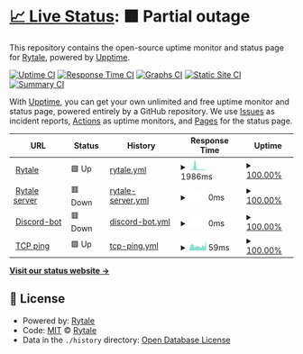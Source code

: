 # [📈 Live Status](https://Rytale.github.io/Statuspage-v2): <!--live status--> **🟧 Partial outage**

This repository contains the open-source uptime monitor and status page for [Rytale](https://Rytale.github.io/Statuspage-v2), powered by [Upptime](https://github.com/upptime/upptime).

[![Uptime CI](https://github.com/Rytale/Statuspage-v2/workflows/Uptime%20CI/badge.svg)](https://github.com/upptime/upptime/actions?query=workflow%3A%22Uptime+CI%22)
[![Response Time CI](https://github.com/Rytale/Statuspage-v2/workflows/Response%20Time%20CI/badge.svg)](https://github.com/upptime/upptime/actions?query=workflow%3A%22Response+Time+CI%22)
[![Graphs CI](https://github.com/Rytale/Statuspage-v2/workflows/Graphs%20CI/badge.svg)](https://github.com/upptime/upptime/actions?query=workflow%3A%22Graphs+CI%22)
[![Static Site CI](https://github.com/Rytale/Statuspage-v2/workflows/Static%20Site%20CI/badge.svg)](https://github.com/upptime/upptime/actions?query=workflow%3A%22Static+Site+CI%22)
[![Summary CI](https://github.com/Rytale/Statuspage-v2/workflows/Summary%20CI/badge.svg)](https://github.com/upptime/upptime/actions?query=workflow%3A%22Summary+CI%22)

With [Upptime](https://upptime.js.org), you can get your own unlimited and free uptime monitor and status page, powered entirely by a GitHub repository. We use [Issues](https://github.com/Rytale/Statuspage-v2/issues) as incident reports, [Actions](https://github.com/Rytale/Statuspage-v2/actions) as uptime monitors, and [Pages](https://Rytale.github.io/Statuspage-v2) for the status page.

<!--start: status pages-->
<!-- This summary is generated by Upptime (https://github.com/upptime/upptime) -->
<!-- Do not edit this manually, your changes will be overwritten -->
<!-- prettier-ignore -->
| URL | Status | History | Response Time | Uptime |
| --- | ------ | ------- | ------------- | ------ |
| <img alt="" src="https://favicons.githubusercontent.com/rytale.net" height="13"> [Rytale](https://Rytale.net) | 🟩 Up | [rytale.yml](https://github.com/Rytale/Statuspage/commits/HEAD/history/rytale.yml) | <details><summary><img alt="Response time graph" src="./graphs/rytale/response-time-week.png" height="20"> 1986ms</summary><br><a href="https://Rytale.github.io/Statuspage/history/rytale"><img alt="Response time 1412" src="https://img.shields.io/endpoint?url=https%3A%2F%2Fraw.githubusercontent.com%2FRytale%2FStatuspage%2FHEAD%2Fapi%2Frytale%2Fresponse-time.json"></a><br><a href="https://Rytale.github.io/Statuspage/history/rytale"><img alt="24-hour response time 539" src="https://img.shields.io/endpoint?url=https%3A%2F%2Fraw.githubusercontent.com%2FRytale%2FStatuspage%2FHEAD%2Fapi%2Frytale%2Fresponse-time-day.json"></a><br><a href="https://Rytale.github.io/Statuspage/history/rytale"><img alt="7-day response time 1986" src="https://img.shields.io/endpoint?url=https%3A%2F%2Fraw.githubusercontent.com%2FRytale%2FStatuspage%2FHEAD%2Fapi%2Frytale%2Fresponse-time-week.json"></a><br><a href="https://Rytale.github.io/Statuspage/history/rytale"><img alt="30-day response time 1374" src="https://img.shields.io/endpoint?url=https%3A%2F%2Fraw.githubusercontent.com%2FRytale%2FStatuspage%2FHEAD%2Fapi%2Frytale%2Fresponse-time-month.json"></a><br><a href="https://Rytale.github.io/Statuspage/history/rytale"><img alt="1-year response time 1513" src="https://img.shields.io/endpoint?url=https%3A%2F%2Fraw.githubusercontent.com%2FRytale%2FStatuspage%2FHEAD%2Fapi%2Frytale%2Fresponse-time-year.json"></a></details> | <details><summary><a href="https://Rytale.github.io/Statuspage/history/rytale">100.00%</a></summary><a href="https://Rytale.github.io/Statuspage/history/rytale"><img alt="All-time uptime 100.00%" src="https://img.shields.io/endpoint?url=https%3A%2F%2Fraw.githubusercontent.com%2FRytale%2FStatuspage%2FHEAD%2Fapi%2Frytale%2Fuptime.json"></a><br><a href="https://Rytale.github.io/Statuspage/history/rytale"><img alt="24-hour uptime 100.00%" src="https://img.shields.io/endpoint?url=https%3A%2F%2Fraw.githubusercontent.com%2FRytale%2FStatuspage%2FHEAD%2Fapi%2Frytale%2Fuptime-day.json"></a><br><a href="https://Rytale.github.io/Statuspage/history/rytale"><img alt="7-day uptime 100.00%" src="https://img.shields.io/endpoint?url=https%3A%2F%2Fraw.githubusercontent.com%2FRytale%2FStatuspage%2FHEAD%2Fapi%2Frytale%2Fuptime-week.json"></a><br><a href="https://Rytale.github.io/Statuspage/history/rytale"><img alt="30-day uptime 100.00%" src="https://img.shields.io/endpoint?url=https%3A%2F%2Fraw.githubusercontent.com%2FRytale%2FStatuspage%2FHEAD%2Fapi%2Frytale%2Fuptime-month.json"></a><br><a href="https://Rytale.github.io/Statuspage/history/rytale"><img alt="1-year uptime 100.00%" src="https://img.shields.io/endpoint?url=https%3A%2F%2Fraw.githubusercontent.com%2FRytale%2FStatuspage%2FHEAD%2Fapi%2Frytale%2Fuptime-year.json"></a></details>
| <img alt="" src="https://favicons.githubusercontent.com/137.74.5.163" height="13"> [Rytale server](http://137.74.5.163:6817) | 🟥 Down | [rytale-server.yml](https://github.com/Rytale/Statuspage/commits/HEAD/history/rytale-server.yml) | <details><summary><img alt="Response time graph" src="./graphs/rytale-server/response-time-week.png" height="20"> 0ms</summary><br><a href="https://Rytale.github.io/Statuspage/history/rytale-server"><img alt="Response time 0" src="https://img.shields.io/endpoint?url=https%3A%2F%2Fraw.githubusercontent.com%2FRytale%2FStatuspage%2FHEAD%2Fapi%2Frytale-server%2Fresponse-time.json"></a><br><a href="https://Rytale.github.io/Statuspage/history/rytale-server"><img alt="24-hour response time 0" src="https://img.shields.io/endpoint?url=https%3A%2F%2Fraw.githubusercontent.com%2FRytale%2FStatuspage%2FHEAD%2Fapi%2Frytale-server%2Fresponse-time-day.json"></a><br><a href="https://Rytale.github.io/Statuspage/history/rytale-server"><img alt="7-day response time 0" src="https://img.shields.io/endpoint?url=https%3A%2F%2Fraw.githubusercontent.com%2FRytale%2FStatuspage%2FHEAD%2Fapi%2Frytale-server%2Fresponse-time-week.json"></a><br><a href="https://Rytale.github.io/Statuspage/history/rytale-server"><img alt="30-day response time 0" src="https://img.shields.io/endpoint?url=https%3A%2F%2Fraw.githubusercontent.com%2FRytale%2FStatuspage%2FHEAD%2Fapi%2Frytale-server%2Fresponse-time-month.json"></a><br><a href="https://Rytale.github.io/Statuspage/history/rytale-server"><img alt="1-year response time 0" src="https://img.shields.io/endpoint?url=https%3A%2F%2Fraw.githubusercontent.com%2FRytale%2FStatuspage%2FHEAD%2Fapi%2Frytale-server%2Fresponse-time-year.json"></a></details> | <details><summary><a href="https://Rytale.github.io/Statuspage/history/rytale-server">100.00%</a></summary><a href="https://Rytale.github.io/Statuspage/history/rytale-server"><img alt="All-time uptime 100.00%" src="https://img.shields.io/endpoint?url=https%3A%2F%2Fraw.githubusercontent.com%2FRytale%2FStatuspage%2FHEAD%2Fapi%2Frytale-server%2Fuptime.json"></a><br><a href="https://Rytale.github.io/Statuspage/history/rytale-server"><img alt="24-hour uptime 100.00%" src="https://img.shields.io/endpoint?url=https%3A%2F%2Fraw.githubusercontent.com%2FRytale%2FStatuspage%2FHEAD%2Fapi%2Frytale-server%2Fuptime-day.json"></a><br><a href="https://Rytale.github.io/Statuspage/history/rytale-server"><img alt="7-day uptime 100.00%" src="https://img.shields.io/endpoint?url=https%3A%2F%2Fraw.githubusercontent.com%2FRytale%2FStatuspage%2FHEAD%2Fapi%2Frytale-server%2Fuptime-week.json"></a><br><a href="https://Rytale.github.io/Statuspage/history/rytale-server"><img alt="30-day uptime 100.00%" src="https://img.shields.io/endpoint?url=https%3A%2F%2Fraw.githubusercontent.com%2FRytale%2FStatuspage%2FHEAD%2Fapi%2Frytale-server%2Fuptime-month.json"></a><br><a href="https://Rytale.github.io/Statuspage/history/rytale-server"><img alt="1-year uptime 100.00%" src="https://img.shields.io/endpoint?url=https%3A%2F%2Fraw.githubusercontent.com%2FRytale%2FStatuspage%2FHEAD%2Fapi%2Frytale-server%2Fuptime-year.json"></a></details>
| <img alt="" src="https://favicons.githubusercontent.com/asdasdasdasdsa.com" height="13"> [Discord-bot](https://asdasdasdasdsa.com) | 🟥 Down | [discord-bot.yml](https://github.com/Rytale/Statuspage/commits/HEAD/history/discord-bot.yml) | <details><summary><img alt="Response time graph" src="./graphs/discord-bot/response-time-week.png" height="20"> 0ms</summary><br><a href="https://Rytale.github.io/Statuspage/history/discord-bot"><img alt="Response time 0" src="https://img.shields.io/endpoint?url=https%3A%2F%2Fraw.githubusercontent.com%2FRytale%2FStatuspage%2FHEAD%2Fapi%2Fdiscord-bot%2Fresponse-time.json"></a><br><a href="https://Rytale.github.io/Statuspage/history/discord-bot"><img alt="24-hour response time 0" src="https://img.shields.io/endpoint?url=https%3A%2F%2Fraw.githubusercontent.com%2FRytale%2FStatuspage%2FHEAD%2Fapi%2Fdiscord-bot%2Fresponse-time-day.json"></a><br><a href="https://Rytale.github.io/Statuspage/history/discord-bot"><img alt="7-day response time 0" src="https://img.shields.io/endpoint?url=https%3A%2F%2Fraw.githubusercontent.com%2FRytale%2FStatuspage%2FHEAD%2Fapi%2Fdiscord-bot%2Fresponse-time-week.json"></a><br><a href="https://Rytale.github.io/Statuspage/history/discord-bot"><img alt="30-day response time 0" src="https://img.shields.io/endpoint?url=https%3A%2F%2Fraw.githubusercontent.com%2FRytale%2FStatuspage%2FHEAD%2Fapi%2Fdiscord-bot%2Fresponse-time-month.json"></a><br><a href="https://Rytale.github.io/Statuspage/history/discord-bot"><img alt="1-year response time 0" src="https://img.shields.io/endpoint?url=https%3A%2F%2Fraw.githubusercontent.com%2FRytale%2FStatuspage%2FHEAD%2Fapi%2Fdiscord-bot%2Fresponse-time-year.json"></a></details> | <details><summary><a href="https://Rytale.github.io/Statuspage/history/discord-bot">100.00%</a></summary><a href="https://Rytale.github.io/Statuspage/history/discord-bot"><img alt="All-time uptime 100.00%" src="https://img.shields.io/endpoint?url=https%3A%2F%2Fraw.githubusercontent.com%2FRytale%2FStatuspage%2FHEAD%2Fapi%2Fdiscord-bot%2Fuptime.json"></a><br><a href="https://Rytale.github.io/Statuspage/history/discord-bot"><img alt="24-hour uptime 100.00%" src="https://img.shields.io/endpoint?url=https%3A%2F%2Fraw.githubusercontent.com%2FRytale%2FStatuspage%2FHEAD%2Fapi%2Fdiscord-bot%2Fuptime-day.json"></a><br><a href="https://Rytale.github.io/Statuspage/history/discord-bot"><img alt="7-day uptime 100.00%" src="https://img.shields.io/endpoint?url=https%3A%2F%2Fraw.githubusercontent.com%2FRytale%2FStatuspage%2FHEAD%2Fapi%2Fdiscord-bot%2Fuptime-week.json"></a><br><a href="https://Rytale.github.io/Statuspage/history/discord-bot"><img alt="30-day uptime 100.00%" src="https://img.shields.io/endpoint?url=https%3A%2F%2Fraw.githubusercontent.com%2FRytale%2FStatuspage%2FHEAD%2Fapi%2Fdiscord-bot%2Fuptime-month.json"></a><br><a href="https://Rytale.github.io/Statuspage/history/discord-bot"><img alt="1-year uptime 100.00%" src="https://img.shields.io/endpoint?url=https%3A%2F%2Fraw.githubusercontent.com%2FRytale%2FStatuspage%2FHEAD%2Fapi%2Fdiscord-bot%2Fuptime-year.json"></a></details>
| <img alt="" src="https://favicons.githubusercontent.com/null" height="13"> [TCP ping](1.1.1.1) | 🟩 Up | [tcp-ping.yml](https://github.com/Rytale/Statuspage/commits/HEAD/history/tcp-ping.yml) | <details><summary><img alt="Response time graph" src="./graphs/tcp-ping/response-time-week.png" height="20"> 59ms</summary><br><a href="https://Rytale.github.io/Statuspage/history/tcp-ping"><img alt="Response time 57" src="https://img.shields.io/endpoint?url=https%3A%2F%2Fraw.githubusercontent.com%2FRytale%2FStatuspage%2FHEAD%2Fapi%2Ftcp-ping%2Fresponse-time.json"></a><br><a href="https://Rytale.github.io/Statuspage/history/tcp-ping"><img alt="24-hour response time 65" src="https://img.shields.io/endpoint?url=https%3A%2F%2Fraw.githubusercontent.com%2FRytale%2FStatuspage%2FHEAD%2Fapi%2Ftcp-ping%2Fresponse-time-day.json"></a><br><a href="https://Rytale.github.io/Statuspage/history/tcp-ping"><img alt="7-day response time 59" src="https://img.shields.io/endpoint?url=https%3A%2F%2Fraw.githubusercontent.com%2FRytale%2FStatuspage%2FHEAD%2Fapi%2Ftcp-ping%2Fresponse-time-week.json"></a><br><a href="https://Rytale.github.io/Statuspage/history/tcp-ping"><img alt="30-day response time 74" src="https://img.shields.io/endpoint?url=https%3A%2F%2Fraw.githubusercontent.com%2FRytale%2FStatuspage%2FHEAD%2Fapi%2Ftcp-ping%2Fresponse-time-month.json"></a><br><a href="https://Rytale.github.io/Statuspage/history/tcp-ping"><img alt="1-year response time 63" src="https://img.shields.io/endpoint?url=https%3A%2F%2Fraw.githubusercontent.com%2FRytale%2FStatuspage%2FHEAD%2Fapi%2Ftcp-ping%2Fresponse-time-year.json"></a></details> | <details><summary><a href="https://Rytale.github.io/Statuspage/history/tcp-ping">100.00%</a></summary><a href="https://Rytale.github.io/Statuspage/history/tcp-ping"><img alt="All-time uptime 100.00%" src="https://img.shields.io/endpoint?url=https%3A%2F%2Fraw.githubusercontent.com%2FRytale%2FStatuspage%2FHEAD%2Fapi%2Ftcp-ping%2Fuptime.json"></a><br><a href="https://Rytale.github.io/Statuspage/history/tcp-ping"><img alt="24-hour uptime 100.00%" src="https://img.shields.io/endpoint?url=https%3A%2F%2Fraw.githubusercontent.com%2FRytale%2FStatuspage%2FHEAD%2Fapi%2Ftcp-ping%2Fuptime-day.json"></a><br><a href="https://Rytale.github.io/Statuspage/history/tcp-ping"><img alt="7-day uptime 100.00%" src="https://img.shields.io/endpoint?url=https%3A%2F%2Fraw.githubusercontent.com%2FRytale%2FStatuspage%2FHEAD%2Fapi%2Ftcp-ping%2Fuptime-week.json"></a><br><a href="https://Rytale.github.io/Statuspage/history/tcp-ping"><img alt="30-day uptime 100.00%" src="https://img.shields.io/endpoint?url=https%3A%2F%2Fraw.githubusercontent.com%2FRytale%2FStatuspage%2FHEAD%2Fapi%2Ftcp-ping%2Fuptime-month.json"></a><br><a href="https://Rytale.github.io/Statuspage/history/tcp-ping"><img alt="1-year uptime 100.00%" src="https://img.shields.io/endpoint?url=https%3A%2F%2Fraw.githubusercontent.com%2FRytale%2FStatuspage%2FHEAD%2Fapi%2Ftcp-ping%2Fuptime-year.json"></a></details>

<!--end: status pages-->

[**Visit our status website →**](https://Rytale.github.io/Statuspage-v2)

## 📄 License

- Powered by: [Rytale](https://rytale.net)
- Code: [MIT](./LICENSE) © [Rytale](https://Rytale.github.io/Statuspage-v2)
- Data in the `./history` directory: [Open Database License](https://opendatacommons.org/licenses/odbl/1-0/)
